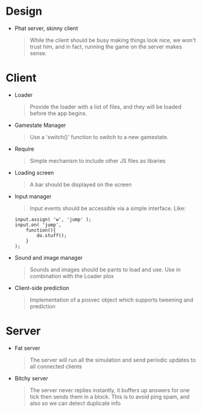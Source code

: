 Design
======

-	Phat server, skinny client
	> While the client should be busy making things look nice, we won't trust him, and in fact, running the game on the server makes sense.


Client
======

-	Loader
	> Provide the loader with a list of files, and they will be loaded before the app begins.

-	Gamestate Manager
	> Use a 'switch()' function to switch to a new gamestate.

-	Require
	> Simple mechanism to include other JS files as libaries

-	Loading screen
	> A bar should be displayed on the screen

-	Input manager
	> Input events should be accessible via a simple interface.
	> Like:
	
		input.assign( 'w', 'jump' );
		input.on( 'jump',
			function(){
				do.stuff();
			}
		);

-	Sound and image manager
	> Sounds and images should be pants to load and use. Use in combination with the Loader plox

-	Client-side prediction
	> Implementation of a posvec object which supports tweening and prediction


Server
======

-	Fat server
	> The server will run all the simulation and send periodic updates to all connected clients

-	Bitchy server
	> The server never replies instantly, it buffers up answers for one tick then sends them in a block. This is to avoid ping spam, and also so we can detect duplicate info
